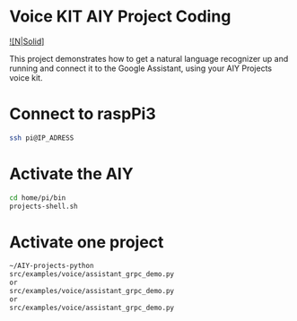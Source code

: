# Voice KIT AIY Project Coding

[![N|Solid]](https://aiyprojects.withgoogle.com/voice/#users-guide-3-appendix)

This project demonstrates how to get a natural language recognizer up and running and connect it to the Google Assistant, using your AIY Projects voice kit.

# Connect to raspPi3

```sh
ssh pi@IP_ADRESS
```

# Activate the AIY

```sh
cd home/pi/bin
projects-shell.sh
```

# Activate one project

```sh
~/AIY-projects-python
src/examples/voice/assistant_grpc_demo.py
or
src/examples/voice/assistant_grpc_demo.py
or
src/examples/voice/assistant_grpc_demo.py
```

